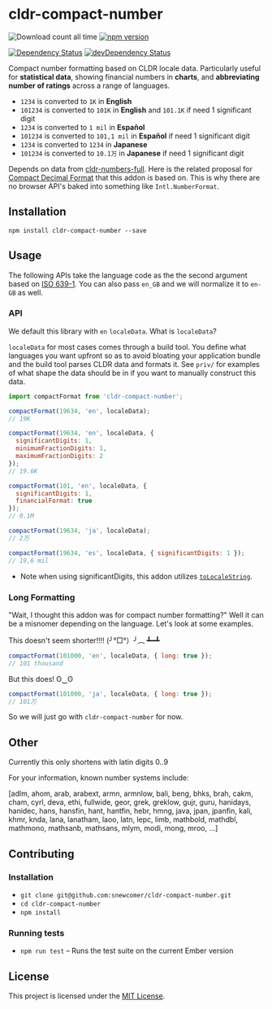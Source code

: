 cldr-compact-number
==============================================================================
![Download count all time](https://img.shields.io/npm/dt/cldr-compact-number.svg)
[![npm version](https://badge.fury.io/js/cldr-compact-number.svg)](http://badge.fury.io/js/cldr-compact-number)

[![Dependency Status](https://david-dm.org/snewcomer/cldr-compact-number.svg)](https://david-dm.org/snewcomer/cldr-compact-number)
[![devDependency Status](https://david-dm.org/snewcomer/cldr-compact-number/dev-status.svg)](https://david-dm.org/snewcomer/cldr-compact-number#info=devDependencies)

Compact number formatting based on CLDR locale data.  Particularly useful for __statistical data__, showing financial numbers in __charts__, and __abbreviating number of ratings__ across a range of languages.

- `1234` is converted to `1K` in **English**
- `101234` is converted to `101K` in **English** and `101.1K` if need 1 significant digit
- `1234` is converted to `1 mil` in **Español**
- `101234` is converted to `101,1 mil` in **Español** if need 1 significant digit
- `1234` is converted to `1234` in **Japanese**
- `101234` is converted to `10.1万` in **Japanese** if need 1 significant digit

Depends on data from [cldr-numbers-full](https://github.com/unicode-cldr/cldr-numbers-full). Here is the related proposal for [Compact Decimal Format](https://github.com/tc39/ecma402/issues/37) that this addon is based on.  This is why there are no browser API's baked into something like `Intl.NumberFormat`.

Installation
------------------------------------------------------------------------------

```
npm install cldr-compact-number --save
```

Usage
------------------------------------------------------------------------------
The following APIs take the language code as the the second argument based on [ISO 639-1](http://www.loc.gov/standards/iso639-2/php/code_list.php).  You can also pass `en_GB` and we will normalize it to `en-GB` as well.

### API

We default this library with `en` `localeData`.  What is `localeData`?

`localeData` for most cases comes through a build tool.  You define what languages you want upfront so as to avoid bloating your application bundle and the build tool parses CLDR data and formats it. See `priv/` for examples of what shape the data should be in if you want to manually construct this data.

```js
import compactFormat from 'cldr-compact-number';

compactFormat(19634, 'en', localeData);
// 19K
```

```js
compactFormat(19634, 'en', localeData, {
  significantDigits: 1,
  minimumFractionDigits: 1,
  maximumFractionDigits: 2
});
// 19.6K
```

```js
compactFormat(101, 'en', localeData, {
  significantDigits: 1,
  financialFormat: true
});
// 0.1M
```

```js
compactFormat(19634, 'ja', localeData);
// 2万
```

```js
compactFormat(19634, 'es', localeData, { significantDigits: 1 });
// 19,6 mil
```

* Note when using significantDigits, this addon utilizes [`toLocaleString`](https://developer.mozilla.org/en-US/docs/Web/JavaScript/Reference/Global_Objects/Number/toLocaleString).


### Long Formatting

"Wait, I thought this addon was for compact number formatting?" Well it can be a misnomer depending on the language.  Let's look at some examples.

This doesn't seem shorter!!!! (╯°□°）╯︵ ┻━┻
```js
compactFormat(101000, 'en', localeData, { long: true });
// 101 thousand
```

But this does! ʘ‿ʘ
```js
compactFormat(101000, 'ja', localeData, { long: true });
// 101万
```

So we will just go with `cldr-compact-number` for now.


Other
------------------------------------------------------------------------------
Currently this only shortens with latin digits 0..9

For your information, known number systems include:

[adlm, ahom, arab, arabext, armn, armnlow, bali, beng, bhks, brah,
 cakm, cham, cyrl, deva, ethi, fullwide, geor, grek, greklow, gujr,
 guru, hanidays, hanidec, hans, hansfin, hant, hantfin, hebr, hmng,
 java, jpan, jpanfin, kali, khmr, knda, lana, lanatham, laoo, latn,
 lepc, limb, mathbold, mathdbl, mathmono, mathsanb, mathsans, mlym,
 modi, mong, mroo, ...]


Contributing
------------------------------------------------------------------------------

### Installation

* `git clone git@github.com:snewcomer/cldr-compact-number.git`
* `cd cldr-compact-number`
* `npm install`

### Running tests

* `npm run test` – Runs the test suite on the current Ember version

License
------------------------------------------------------------------------------

This project is licensed under the [MIT License](LICENSE.md).
